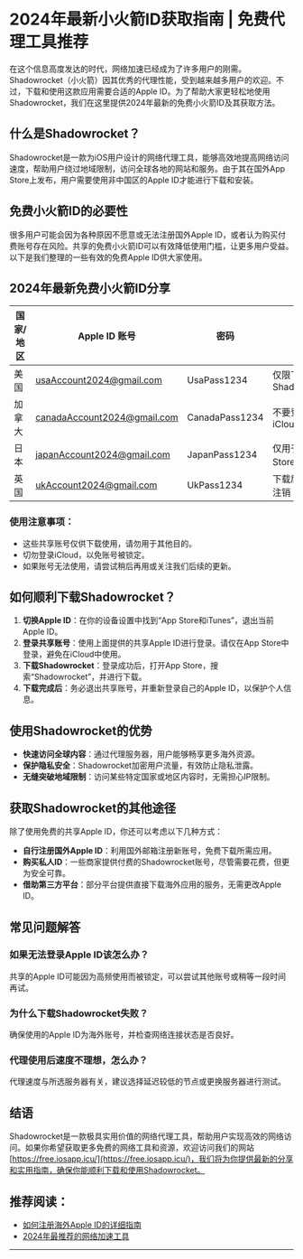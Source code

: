 

# 2024年最新小火箭ID获取指南 | 免费代理工具推荐

在这个信息高度发达的时代，网络加速已经成为了许多用户的刚需。Shadowrocket（小火箭）因其优秀的代理性能，受到越来越多用户的欢迎。不过，下载和使用这款应用需要合适的Apple ID。为了帮助大家更轻松地使用Shadowrocket，我们在这里提供2024年最新的免费小火箭ID及其获取方法。

## 什么是Shadowrocket？

Shadowrocket是一款为iOS用户设计的网络代理工具，能够高效地提高网络访问速度，帮助用户绕过地域限制，访问全球各地的网站和服务。由于其在国外App Store上发布，用户需要使用非中国区的Apple ID才能进行下载和安装。

## 免费小火箭ID的必要性

很多用户可能会因为各种原因不愿意或无法注册国外Apple ID，或者认为购买付费账号存在风险。共享的免费小火箭ID可以有效降低使用门槛，让更多用户受益。以下是我们整理的一些有效的免费Apple ID供大家使用。

## 2024年最新免费小火箭ID分享

| 国家/地区 | Apple ID 账号               | 密码               | 备注                       |
|------------|-----------------------------|--------------------|----------------------------|
| 美国       | usaAccount2024@gmail.com    | UsaPass1234        | 仅限下载Shadowrocket      |
| 加拿大     | canadaAccount2024@gmail.com  | CanadaPass1234     | 不要登录iCloud            |
| 日本       | japanAccount2024@gmail.com   | JapanPass1234      | 仅用于App Store登录       |
| 英国       | ukAccount2024@gmail.com      | UkPass1234         | 下载后请立即注销          |

### 使用注意事项：

- 这些共享账号仅供下载使用，请勿用于其他目的。
- 切勿登录iCloud，以免账号被锁定。
- 如果账号无法使用，请尝试稍后再用或关注我们后续的更新。

## 如何顺利下载Shadowrocket？

1. **切换Apple ID**：在你的设备设置中找到“App Store和iTunes”，退出当前Apple ID。
2. **登录共享账号**：使用上面提供的共享Apple ID进行登录。请仅在App Store中登录，避免在iCloud中使用。
3. **下载Shadowrocket**：登录成功后，打开App Store，搜索“Shadowrocket”，并进行下载。
4. **下载完成后**：务必退出共享账号，并重新登录自己的Apple ID，以保护个人信息。

## 使用Shadowrocket的优势

- **快速访问全球内容**：通过代理服务器，用户能够畅享更多海外资源。
- **保护隐私安全**：Shadowrocket加密用户流量，有效防止隐私泄露。
- **无缝突破地域限制**：访问某些特定国家或地区内容时，无需担心IP限制。

## 获取Shadowrocket的其他途径

除了使用免费的共享Apple ID，你还可以考虑以下几种方式：

- **自行注册国外Apple ID**：利用国外邮箱注册新账号，免费下载所需应用。
- **购买私人ID**：一些商家提供付费的Shadowrocket账号，尽管需要花费，但更为安全可靠。
- **借助第三方平台**：部分平台提供直接下载海外应用的服务，无需更改Apple ID。

## 常见问题解答

### 如果无法登录Apple ID该怎么办？

共享的Apple ID可能因为高频使用而被锁定，可以尝试其他账号或稍等一段时间再试。

### 为什么下载Shadowrocket失败？

确保使用的Apple ID为海外账号，并检查网络连接状态是否良好。

### 代理使用后速度不理想，怎么办？

代理速度与所选服务器有关，建议选择延迟较低的节点或更换服务器进行测试。

## 结语

Shadowrocket是一款极具实用价值的网络代理工具，帮助用户实现高效的网络访问。如果你希望获取更多免费的网络工具和资源，欢迎访问我们的网站 [https://free.iosapp.icu/](https://free.iosapp.icu/)，我们将为你提供最新的分享和实用指南，确保你能顺利下载和使用Shadowrocket。

## 推荐阅读：

- [如何注册海外Apple ID的详细指南](#)
- [2024年最推荐的网络加速工具](#)

---
